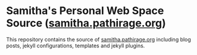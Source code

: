 # Samitha's Personal Web Space Source ([samitha.pathirage.org](http://samitha.pathirage.org))

 This repository contains the source of [samitha.pathirage.org](http://samitha.pathirage.org) including blog posts, jekyll configurations, templates and jekyll plugins.